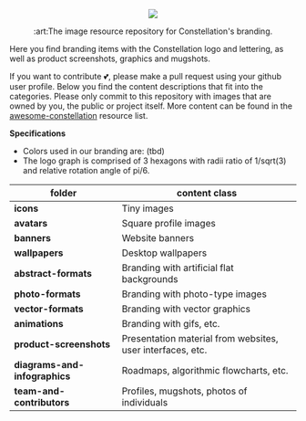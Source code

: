 <p align="center"><img src="https://i.imgur.com/FjE9pdz.png"></p>
<p align="center">:art:The image resource repository for Constellation's branding.</p>

Here you find branding items with the Constellation logo and lettering, as well as product screenshots, graphics and mugshots. 

If you want to contribute :two_hearts:, please make a pull request using your github user profile. Below you find the content descriptions that fit into the categories. Please only commit to this repository with images that are owned by you, the public or project itself.
More content can be found in the [awesome-constellation](https://github.com/Constellation-Labs/awesome-constellation) resource list. 

**Specifications**
* Colors used in our branding are: (tbd)
* The logo graph is comprised of 3 hexagons with radii ratio of 1/sqrt(3) and relative rotation angle of pi/6.

| folder  | content class |
| ------------- | ------------- |
| **icons** | Tiny images |
| **avatars** | Square profile images | 
| **banners** | Website banners |
| **wallpapers** | Desktop wallpapers | 
| **abstract-formats** | Branding with artificial flat backgrounds | 
| **photo-formats** | Branding with photo-type images |
| **vector-formats** | Branding with vector graphics |
| **animations** | Branding with gifs, etc. |
| **product-screenshots** | Presentation material from websites, user interfaces, etc. |
| **diagrams-and-infographics** | Roadmaps, algorithmic flowcharts, etc. |
| **team-and-contributors** | Profiles, mugshots, photos of individuals |
